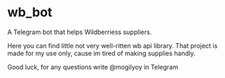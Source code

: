 # wb_bot
A Telegram bot that helps Wildberriess suppliers.

Here you can find little not very well-ritten wb api library. That project is made for my use only, cause im tired of making supplies handly. 

Good luck, for any questions write @mogilyoy in Telegram

